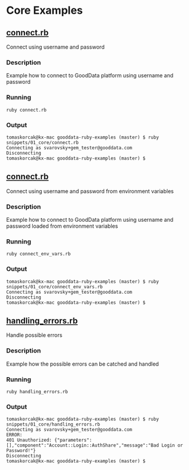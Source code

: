 # Core Examples

## [connect.rb](https://github.com/korczis/gooddata-ruby-examples/blob/master/snippets/01_core/connect.rb)

Connect using username and password

### Description

Example how to connect to GoodData platform using username and password

### Running

```
ruby connect.rb
```

### Output

```
tomaskorcak@kx-mac gooddata-ruby-examples (master) $ ruby snippets/01_core/connect.rb
Connecting as svarovsky+gem_tester@gooddata.com
Disconnecting
tomaskorcak@kx-mac gooddata-ruby-examples (master) $
```

## [connect.rb](https://github.com/korczis/gooddata-ruby-examples/blob/master/snippets/01_core/connect_env_vars.rb)

Connect using username and password from environment variables

### Description

Example how to connect to GoodData platform using username and password loaded from environment variables

### Running

```
ruby connect_env_vars.rb
```

### Output

```
tomaskorcak@kx-mac gooddata-ruby-examples (master) $ ruby snippets/01_core/connect_env_vars.rb
Connecting as svarovsky+gem_tester@gooddata.com
Disconnecting
tomaskorcak@kx-mac gooddata-ruby-examples (master) $
```

## [handling_errors.rb](https://github.com/korczis/gooddata-ruby-examples/blob/master/snippets/01_core/handling_errors.rb)

Handle possible errors

### Description

Example how the possible errors can be catched and handled

### Running

```
ruby handling_errors.rb
```

### Output

```
tomaskorcak@kx-mac gooddata-ruby-examples (master) $ ruby snippets/01_core/handling_errors.rb
Connecting as svarovsky+gem_tester@gooddata.com
ERROR:
401 Unauthorized: {"parameters":[],"component":"Account::Login::AuthShare","message":"Bad Login or Password!"}
Disconnecting
tomaskorcak@kx-mac gooddata-ruby-examples (master) $
```
